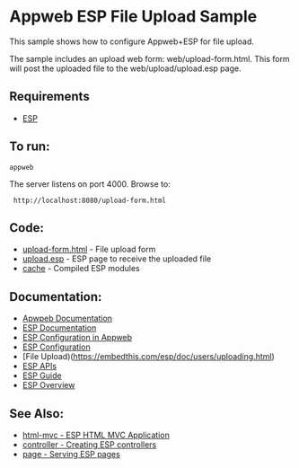 Appweb ESP File Upload Sample
===

This sample shows how to configure Appweb+ESP for file upload.

The sample includes an upload web form: web/upload-form.html. This form will
post the uploaded file to the web/upload/upload.esp page.

Requirements
---
* [ESP](https://embedthis.com/esp/download.html)

To run:
---
    appweb

The server listens on port 4000. Browse to: 
 
     http://localhost:8080/upload-form.html

Code:
---
* [upload-form.html](upload-form.html) - File upload form
* [upload.esp](upload.esp) - ESP page to receive the uploaded file
* [cache](cache) - Compiled ESP modules

Documentation:
---
* [Apwpeb Documentation](https://embedthis.com/appweb/doc/index.html)
* [ESP Documentation](https://embedthis.com/esp/doc/index.html)
* [ESP Configuration in Appweb](https://embedthis.com/appweb/doc/users/dir/esp.html)
* [ESP Configuration](https://embedthis.com/esp/doc/users/config.html)
* [File Upload)(https://embedthis.com/esp/doc/users/uploading.html)
* [ESP APIs](https://embedthis.com/esp/doc/ref/api/esp.html)
* [ESP Guide](https://embedthis.com/esp/doc/users/index.html)
* [ESP Overview](https://embedthis.com/esp/doc/users/using.html)

See Also:
---
* [html-mvc - ESP HTML MVC Application](../html-mvc/README.md)
* [controller - Creating ESP controllers](../controller/README.md)
* [page - Serving ESP pages](../page/README.md)
